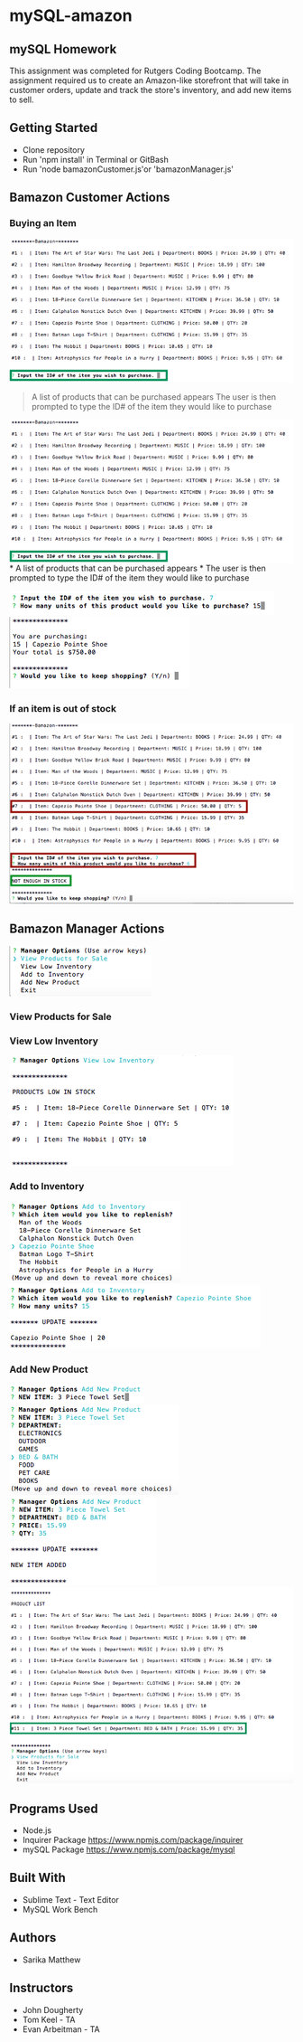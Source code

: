 # mySQL-amazon

## mySQL Homework

This assignment was completed for Rutgers Coding Bootcamp. 
The assignment required us to create an Amazon-like storefront that will take in customer orders, update and track the store's inventory, and add new items to sell. 

## Getting Started
  * Clone repository
  * Run 'npm install' in Terminal or GitBash
  * Run 'node bamazonCustomer.js'or 'bamazonManager.js'
 
## Bamazon Customer Actions
### Buying an Item
![Screen shot](./screenshots/Customer1.png)
> A list of products that can be purchased appears
> The user is then prompted to type the ID# of the item they would like to purchase
     
<img src="./screenshots/Customer1.png"
     alt="Product list for customer" align="center"/>
     * A list of products that can be purchased appears
     * The user is then prompted to type the ID# of the item they would like to purchase
     
<img src="./screenshots/Customer2.png"
     alt="Customer input"/>
<img src="./screenshots/Customer3.png"
     alt="Customer receipt"/>

### If an item is out of stock
<img src="./screenshots/Customer4.png"
     alt="Customer's requested item out of stock"/>

## Bamazon Manager Actions
<img src="./screenshots/Manager1.png"
     alt="Manager's list of options"/>
### View Products for Sale

### View Low Inventory
<img src="./screenshots/Manager2.png"
     alt="List showing items with less than 15 units in stock"/>
### Add to Inventory
<img src="./screenshots/Manager3.png"
     alt="Manager picks which item to add more units"/>
<img src="./screenshots/Manager4.png"
     alt="Requested number of units are added"/>
### Add New Product
<img src="./screenshots/Manager5.png"
     alt="Manager types in a new product"/>
<img src="./screenshots/Manager6.png"
     alt="Select department to add item"/>
<img src="./screenshots/Manager7.png"
     alt="Give price and quantity information"/>
<img src="./screenshots/Manager8.png"
     alt="Product list updated"/>

## Programs Used
- Node.js
- Inquirer Package https://www.npmjs.com/package/inquirer
- mySQL Package https://www.npmjs.com/package/mysql

## Built With
- Sublime Text - Text Editor
- MySQL Work Bench

## Authors
- Sarika Matthew

## Instructors
- John Dougherty
- Tom Keel - TA
- Evan Arbeitman - TA
